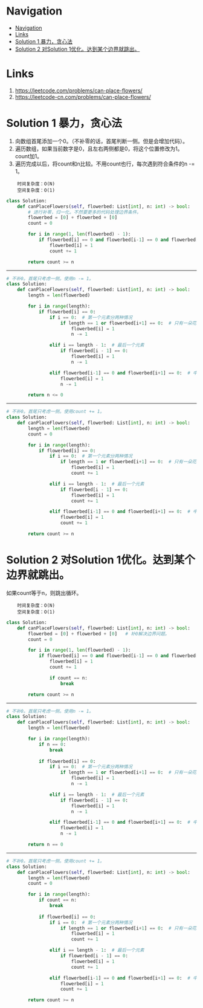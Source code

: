 # Navigation
- [Navigation](#navigation)
- [Links](#links)
- [Solution 1 暴力，贪心法](#solution-1-%e6%9a%b4%e5%8a%9b%e8%b4%aa%e5%bf%83%e6%b3%95)
- [Solution 2 对Solution 1优化。达到某个边界就跳出。](#solution-2-%e5%af%b9solution-1%e4%bc%98%e5%8c%96%e8%be%be%e5%88%b0%e6%9f%90%e4%b8%aa%e8%be%b9%e7%95%8c%e5%b0%b1%e8%b7%b3%e5%87%ba)

# Links
1. https://leetcode.com/problems/can-place-flowers/
2. https://leetcode-cn.com/problems/can-place-flowers/


# Solution 1 暴力，贪心法
1. 向数组首尾添加一个0。（不补零的话，首尾判断一侧。但是会增加代码）。
2. 遍历数组，如果当前数字是0，且左右两侧都是0，将这个位置修改为1。count加1。
3. 遍历完成以后，将count和n比较。不用count也行，每次遇到符合条件的n -= 1。

```
    时间复杂度：O(N)
    空间复杂度：O(1)
```

```python
class Solution:
    def canPlaceFlowers(self, flowerbed: List[int], n: int) -> bool:
        # 进行补零，归一化。不然要更多的代码处理边界条件。
        flowerbed = [0] + flowerbed + [0]
        count = 0

        for i in range(1, len(flowerbed) - 1):
            if flowerbed[i] == 0 and flowerbed[i-1] == 0 and flowerbed[i+1] == 0:
                flowerbed[i] = 1
                count += 1

        return count >= n
```
---
```python
# 不补0。首尾只考虑一侧。使用n -= 1。
class Solution:
    def canPlaceFlowers(self, flowerbed: List[int], n: int) -> bool:
        length = len(flowerbed)

        for i in range(length):
            if flowerbed[i] == 0:
                if i == 0:  # 第一个元素分两种情况
                    if length == 1 or flowerbed[i+1] == 0:  # 只有一朵花 or 后面一朵花是否为0
                        flowerbed[i] = 1
                        n -= 1

                elif i == length - 1:  # 最后一个元素
                    if flowerbed[i - 1] == 0:
                        flowerbed[i] = 1
                        n -= 1

                elif flowerbed[i-1] == 0 and flowerbed[i+1] == 0:  # 中间元素
                    flowerbed[i] = 1
                    n -= 1

        return n <= 0
```
---
```python
# 不补0。首尾只考虑一侧。使用count += 1。
class Solution:
    def canPlaceFlowers(self, flowerbed: List[int], n: int) -> bool:
        length = len(flowerbed)
        count = 0

        for i in range(length):
            if flowerbed[i] == 0:
                if i == 0:  # 第一个元素分两种情况
                    if length == 1 or flowerbed[i+1] == 0:  # 只有一朵花 or 后面一朵花是否为0
                        flowerbed[i] = 1
                        count += 1

                elif i == length - 1:  # 最后一个元素
                    if flowerbed[i - 1] == 0:
                        flowerbed[i] = 1
                        count += 1

                elif flowerbed[i-1] == 0 and flowerbed[i+1] == 0:  # 中间元素
                    flowerbed[i] = 1
                    count += 1

        return count >= n

```

# Solution 2 对Solution 1优化。达到某个边界就跳出。
如果count等于n，则跳出循环。
```
    时间复杂度：O(N)
    空间复杂度：O(1)
```
```python
class Solution:
    def canPlaceFlowers(self, flowerbed: List[int], n: int) -> bool:
        flowerbed = [0] + flowerbed + [0]   # 补0解决边界问题。
        count = 0

        for i in range(1, len(flowerbed) - 1):
            if flowerbed[i] == 0 and flowerbed[i-1] == 0 and flowerbed[i+1] == 0:
                flowerbed[i] = 1
                count += 1

                if count == n:
                    break

        return count >= n
```
---
```python
# 不补0。首尾只考虑一侧。使用n -= 1。
class Solution:
    def canPlaceFlowers(self, flowerbed: List[int], n: int) -> bool:
        length = len(flowerbed)

        for i in range(length):
            if n == 0:
                break
            
            if flowerbed[i] == 0:
                if i == 0:  # 第一个元素分两种情况
                    if length == 1 or flowerbed[i+1] == 0:  # 只有一朵花 or 后面一朵花是否为0
                        flowerbed[i] = 1
                        n -= 1

                elif i == length - 1:  # 最后一个元素
                    if flowerbed[i - 1] == 0:
                        flowerbed[i] = 1
                        n -= 1

                elif flowerbed[i-1] == 0 and flowerbed[i+1] == 0:  # 中间元素
                    flowerbed[i] = 1
                    n -= 1

        return n == 0
```
---
```python
# 不补0。首尾只考虑一侧。使用count += 1。
class Solution:
    def canPlaceFlowers(self, flowerbed: List[int], n: int) -> bool:
        length = len(flowerbed)
        count = 0

        for i in range(length):
            if count == n:
                break
            
            if flowerbed[i] == 0:
                if i == 0:  # 第一个元素分两种情况
                    if length == 1 or flowerbed[i+1] == 0:  # 只有一朵花 or 后面一朵花是否为0
                        flowerbed[i] = 1
                        count += 1

                elif i == length - 1:  # 最后一个元素
                    if flowerbed[i - 1] == 0:
                        flowerbed[i] = 1
                        count += 1

                elif flowerbed[i-1] == 0 and flowerbed[i+1] == 0:  # 中间元素
                    flowerbed[i] = 1
                    count += 1

        return count >= n
```